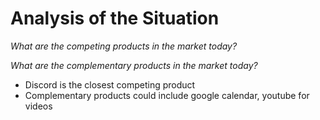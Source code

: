 # Analysis of the Situation

*What are the competing products in the market today?*

*What are the complementary products in the market today?*

- Discord is the closest competing product 
- Complementary products could include google calendar, youtube for videos